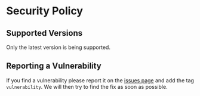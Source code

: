 # Security Policy

## Supported Versions

Only the latest version is being supported.

<!--
| Version | Supported          |
| ------- | ------------------ |
| 5.1.x   | :white_check_mark: |
| 5.0.x   | :x:                |
| 4.0.x   | :white_check_mark: |
| < 4.0   | :x:                |
-->

## Reporting a Vulnerability

If you find a vulnerability please report it on the [issues page](https://github.com/D3strukt0r/Pa-Kua-Allschwil-Website/issues) and add the tag `vulnerability`. We will then try to find the fix as soon as possible.
